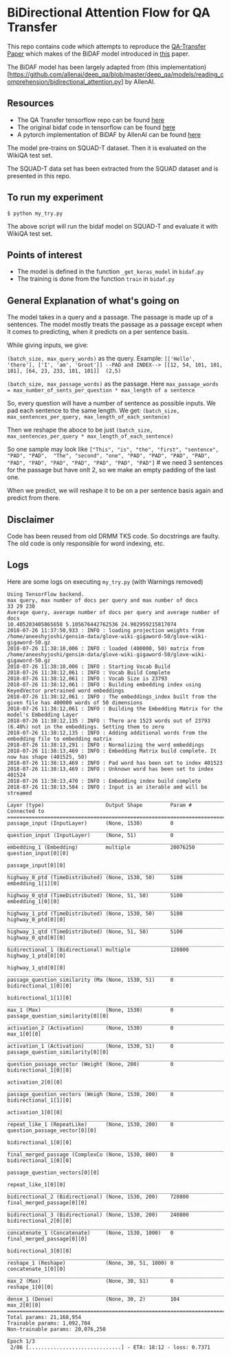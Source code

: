 # BiDirectional Attention Flow for QA Transfer

This repo contains code which attempts to reproduce the [QA-Transfer Paper](http://aclweb.org/anthology/P17-2081) which makes of the BiDAF model introduced in [this](https://arxiv.org/abs/1611.01603) paper.

The BiDAF model has been largely adapted from (this implementation)[https://github.com/allenai/deep_qa/blob/master/deep_qa/models/reading_comprehension/bidirectional_attention.py] by AllenAI.

## Resources
- The QA Transfer tensorflow repo can be found [here](https://github.com/shmsw25/qa-transfer)
- The original bidaf code in tensorflow can be found [here](https://github.com/allenai/bi-att-flow)
- A pytorch implementation of BiDAF by AllenAI can be found [here](https://github.com/allenai/allennlp/blob/master/allennlp/models/reading_comprehension/bidaf.py)



The model pre-trains on SQUAD-T dataset. Then it is evaluated on the WikiQA test set.

The SQUAD-T data set has been extracted from the SQUAD dataset and is presented in this repo.

## To run my experiment
`$ python my_try.py`

The above script will run the bidaf model on SQUAD-T and evaluate it with WikiQA test set.


## Points of interest

- The model is defined in the function `_get_keras_model` in `bidaf.py`
- The training is done from the function `train` in `bidaf.py`

## General Explanation of what's going on
The model takes in a query and a passage.
The passage is made up of a sentences.
The model mostly treats the passage as a passage except when it comes to predicting, when it predicts on a per sentence basis.

While giving inputs, we give:


`(batch_size, max_query_words)` as the query.
Example:
`[['Hello', 'there'], ['I', 'am', 'Groot']] --PAD and INDEX--> [[12, 54, 101, 101, 101], [64, 23, 233, 101, 101]]  (2,5)`


`(batch_size, max_passage_words)` as the passage.
Here `max_passage_words = max_number_of_sents_per_question * max_length of a sentence`

So, every question will have a number of sentence as possible inputs. We pad each sentence to the same length.
We get: `(batch_size, max_sentences_per_query, max_length_of_each_sentence)`

Then we reshape the aboce to be just `(batch_size, max_sentences_per_query * max_length_of_each_sentence)`

So one sample may look like
`["This", "is", "the", "first", "sentence", "PAD", "PAD", 
  "The", "second", "one", "PAD", "PAD", "PAD", "PAD", 
  "PAD", "PAD", "PAD", "PAD", "PAD", "PAD", "PAD"]` # we need 3 sentences for the passage but have onlt 2, so we make an empty padding of the last one.

When we predict, we will reshape it to be on a per sentence basis again and predict from there.



## Disclaimer
Code has been reused from old DRMM TKS code. So docstrings are faulty. The old code is only responsible for word indexing, etc.

## Logs
Here are some logs on executing `my_try.py` (with Warnings removed)

```
Using TensorFlow backend.
max query, max number of docs per query and max number of docs
33 29 230
Average query, average number of docs per query and average number of docs
10.405203405865658 5.105676442762536 24.902959215817074
2018-07-26 11:37:50,933 : INFO : loading projection weights from /home/aneeshyjoshi/gensim-data/glove-wiki-gigaword-50/glove-wiki-gigaword-50.gz
2018-07-26 11:38:10,006 : INFO : loaded (400000, 50) matrix from /home/aneeshyjoshi/gensim-data/glove-wiki-gigaword-50/glove-wiki-gigaword-50.gz
2018-07-26 11:38:10,006 : INFO : Starting Vocab Build
2018-07-26 11:38:12,061 : INFO : Vocab Build Complete
2018-07-26 11:38:12,061 : INFO : Vocab Size is 23793
2018-07-26 11:38:12,061 : INFO : Building embedding index using KeyedVector pretrained word embeddings
2018-07-26 11:38:12,061 : INFO : The embeddings_index built from the given file has 400000 words of 50 dimensions
2018-07-26 11:38:12,061 : INFO : Building the Embedding Matrix for the model's Embedding Layer
2018-07-26 11:38:12,135 : INFO : There are 1523 words out of 23793 (6.40%) not in the embeddings. Setting them to zero
2018-07-26 11:38:12,135 : INFO : Adding additional words from the embedding file to embedding matrix
2018-07-26 11:38:13,291 : INFO : Normalizing the word embeddings
2018-07-26 11:38:13,469 : INFO : Embedding Matrix build complete. It now has shape (401525, 50)
2018-07-26 11:38:13,469 : INFO : Pad word has been set to index 401523
2018-07-26 11:38:13,469 : INFO : Unknown word has been set to index 401524
2018-07-26 11:38:13,470 : INFO : Embedding index build complete
2018-07-26 11:38:13,504 : INFO : Input is an iterable amd will be streamed
__________________________________________________________________________________________________
Layer (type)                    Output Shape         Param #     Connected to                     
==================================================================================================
passage_input (InputLayer)      (None, 1530)         0                                            
__________________________________________________________________________________________________
question_input (InputLayer)     (None, 51)           0                                            
__________________________________________________________________________________________________
embedding_1 (Embedding)         multiple             20076250    question_input[0][0]             
                                                                 passage_input[0][0]              
__________________________________________________________________________________________________
highway_0_ptd (TimeDistributed) (None, 1530, 50)     5100        embedding_1[1][0]                
__________________________________________________________________________________________________
highway_0_qtd (TimeDistributed) (None, 51, 50)       5100        embedding_1[0][0]                
__________________________________________________________________________________________________
highway_1_ptd (TimeDistributed) (None, 1530, 50)     5100        highway_0_ptd[0][0]              
__________________________________________________________________________________________________
highway_1_qtd (TimeDistributed) (None, 51, 50)       5100        highway_0_qtd[0][0]              
__________________________________________________________________________________________________
bidirectional_1 (Bidirectional) multiple             120800      highway_1_ptd[0][0]              
                                                                 highway_1_qtd[0][0]              
__________________________________________________________________________________________________
passage_question_similarity (Ma (None, 1530, 51)     0           bidirectional_1[0][0]            
                                                                 bidirectional_1[1][0]            
__________________________________________________________________________________________________
max_1 (Max)                     (None, 1530)         0           passage_question_similarity[0][0]
__________________________________________________________________________________________________
activation_2 (Activation)       (None, 1530)         0           max_1[0][0]                      
__________________________________________________________________________________________________
activation_1 (Activation)       (None, 1530, 51)     0           passage_question_similarity[0][0]
__________________________________________________________________________________________________
question_passage_vector (Weight (None, 200)          0           bidirectional_1[0][0]            
                                                                 activation_2[0][0]               
__________________________________________________________________________________________________
passage_question_vectors (Weigh (None, 1530, 200)    0           bidirectional_1[1][0]            
                                                                 activation_1[0][0]               
__________________________________________________________________________________________________
repeat_like_1 (RepeatLike)      (None, 1530, 200)    0           question_passage_vector[0][0]    
                                                                 bidirectional_1[0][0]            
__________________________________________________________________________________________________
final_merged_passage (ComplexCo (None, 1530, 800)    0           bidirectional_1[0][0]            
                                                                 passage_question_vectors[0][0]   
                                                                 repeat_like_1[0][0]              
__________________________________________________________________________________________________
bidirectional_2 (Bidirectional) (None, 1530, 200)    720800      final_merged_passage[0][0]       
__________________________________________________________________________________________________
bidirectional_3 (Bidirectional) (None, 1530, 200)    240800      bidirectional_2[0][0]            
__________________________________________________________________________________________________
concatenate_1 (Concatenate)     (None, 1530, 1000)   0           final_merged_passage[0][0]       
                                                                 bidirectional_3[0][0]            
__________________________________________________________________________________________________
reshape_1 (Reshape)             (None, 30, 51, 1000) 0           concatenate_1[0][0]              
__________________________________________________________________________________________________
max_2 (Max)                     (None, 30, 51)       0           reshape_1[0][0]                  
__________________________________________________________________________________________________
dense_1 (Dense)                 (None, 30, 2)        104         max_2[0][0]                      
==================================================================================================
Total params: 21,168,954
Trainable params: 1,092,704
Non-trainable params: 20,076,250
__________________________________________________________________________________________________
Epoch 1/3
 2/86 [..............................] - ETA: 18:12 - loss: 0.7371

```